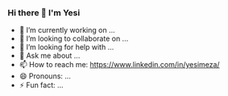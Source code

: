 ### Hi there 👋 I'm Yesi

- 🔭 I’m currently working on ...
- 👯 I’m looking to collaborate on ...
- 🤔 I’m looking for help with ...
- 💬 Ask me about ...
- 📫 How to reach me: https://www.linkedin.com/in/yesimeza/
- 😄 Pronouns: ...
- ⚡ Fun fact: ...

